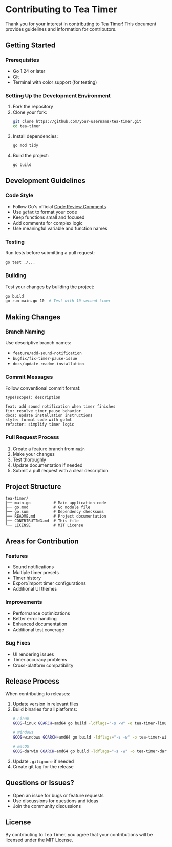 # Contributing to Tea Timer

Thank you for your interest in contributing to Tea Timer! This document provides guidelines and information for contributors.

## Getting Started

### Prerequisites

- Go 1.24 or later
- Git
- Terminal with color support (for testing)

### Setting Up the Development Environment

1. Fork the repository
2. Clone your fork:
   ```bash
   git clone https://github.com/your-username/tea-timer.git
   cd tea-timer
   ```
3. Install dependencies:
   ```bash
   go mod tidy
   ```
4. Build the project:
   ```bash
   go build
   ```

## Development Guidelines

### Code Style

- Follow Go's official [Code Review Comments](https://github.com/golang/go/wiki/CodeReviewComments)
- Use `gofmt` to format your code
- Keep functions small and focused
- Add comments for complex logic
- Use meaningful variable and function names

### Testing

Run tests before submitting a pull request:
```bash
go test ./...
```

### Building

Test your changes by building the project:
```bash
go build
go run main.go 10  # Test with 10-second timer
```

## Making Changes

### Branch Naming

Use descriptive branch names:
- `feature/add-sound-notification`
- `bugfix/fix-timer-pause-issue`
- `docs/update-readme-installation`

### Commit Messages

Follow conventional commit format:
```
type(scope): description

feat: add sound notification when timer finishes
fix: resolve timer pause behavior
docs: update installation instructions
style: format code with gofmt
refactor: simplify timer logic
```

### Pull Request Process

1. Create a feature branch from `main`
2. Make your changes
3. Test thoroughly
4. Update documentation if needed
5. Submit a pull request with a clear description

## Project Structure

```
tea-timer/
├── main.go          # Main application code
├── go.mod           # Go module file
├── go.sum           # Dependency checksums
├── README.md        # Project documentation
├── CONTRIBUTING.md  # This file
└── LICENSE          # MIT License
```

## Areas for Contribution

### Features
- Sound notifications
- Multiple timer presets
- Timer history
- Export/import timer configurations
- Additional UI themes

### Improvements
- Performance optimizations
- Better error handling
- Enhanced documentation
- Additional test coverage

### Bug Fixes
- UI rendering issues
- Timer accuracy problems
- Cross-platform compatibility

## Release Process

When contributing to releases:

1. Update version in relevant files
2. Build binaries for all platforms:
   ```bash
   # Linux
   GOOS=linux GOARCH=amd64 go build -ldflags="-s -w" -o tea-timer-linux-amd64 main.go
   
   # Windows
   GOOS=windows GOARCH=amd64 go build -ldflags="-s -w" -o tea-timer-windows-amd64.exe main.go
   
   # macOS
   GOOS=darwin GOARCH=amd64 go build -ldflags="-s -w" -o tea-timer-darwin-amd64 main.go
   ```
3. Update `.gitignore` if needed
4. Create git tag for the release

## Questions or Issues?

- Open an issue for bugs or feature requests
- Use discussions for questions and ideas
- Join the community discussions

## License

By contributing to Tea Timer, you agree that your contributions will be licensed under the MIT License. 